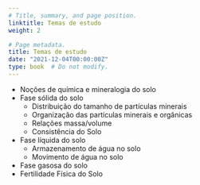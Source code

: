 ```yaml
---
# Title, summary, and page position.
linktitle: Temas de estudo
weight: 2

# Page metadata.
title: Temas de estudo
date: "2021-12-04T00:00:00Z"
type: book  # Do not modify.
---
```


<!-- FI64C Física do Solo -->

* Noções de química e mineralogia do solo
* Fase sólida do solo
  * Distribuição do tamanho de partículas minerais
  * Organização das partículas minerais e orgânicas
  * Relações massa/volume
  * Consistência do Solo
* Fase líquida do solo
  * Armazenamento de água no solo
  * Movimento de água no solo
* Fase gasosa do solo
* Fertilidade Física do Solo
